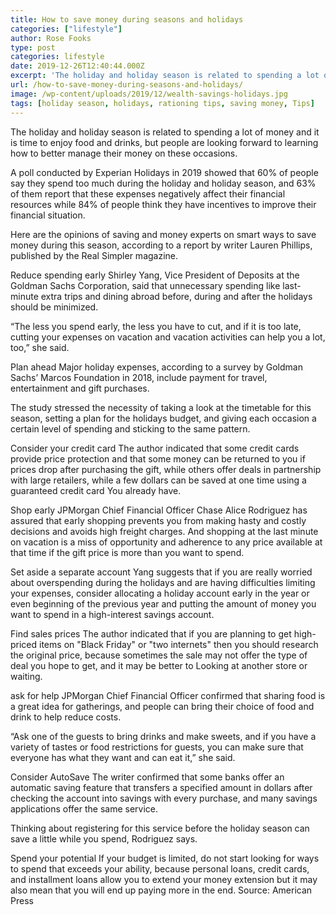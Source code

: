 ```yaml
---
title: How to save money during seasons and holidays
categories: ["lifestyle"]
author: Rose Fooks
type: post
categories: lifestyle
date: 2019-12-26T12:40:44.000Z
excerpt: 'The holiday and holiday season is related to spending a lot of money and it is time to enjoy food and drinks, but people are looking forward to learning how to better manage their money on these occasions.'
url: /how-to-save-money-during-seasons-and-holidays/
image: /wp-content/uploads/2019/12/wealth-savings-holidays.jpg
tags: [holiday season, holidays, rationing tips, saving money, Tips]
---
```


The holiday and holiday season is related to spending a lot of money and it is time to enjoy food and drinks, but people are looking forward to learning how to better manage their money on these occasions.

A poll conducted by Experian Holidays in 2019 showed that 60% of people say they spend too much during the holiday and holiday season, and 63% of them report that these expenses negatively affect their financial resources while 84% of people think they have incentives to improve their financial situation.

Here are the opinions of saving and money experts on smart ways to save money during this season, according to a report by writer Lauren Phillips, published by the Real Simpler magazine.

Reduce spending early
Shirley Yang, Vice President of Deposits at the Goldman Sachs Corporation, said that unnecessary spending like last-minute extra trips and dining abroad before, during and after the holidays should be minimized.

“The less you spend early, the less you have to cut, and if it is too late, cutting your expenses on vacation and vacation activities can help you a lot, too,” she said.

Plan ahead
Major holiday expenses, according to a survey by Goldman Sachs’ Marcos Foundation in 2018, include payment for travel, entertainment and gift purchases.

The study stressed the necessity of taking a look at the timetable for this season, setting a plan for the holidays budget, and giving each occasion a certain level of spending and sticking to the same pattern.

Consider your credit card
The author indicated that some credit cards provide price protection and that some money can be returned to you if prices drop after purchasing the gift, while others offer deals in partnership with large retailers, while a few dollars can be saved at one time using a guaranteed credit card You already have.

Shop early
JPMorgan Chief Financial Officer Chase Alice Rodriguez has assured that early shopping prevents you from making hasty and costly decisions and avoids high freight charges. And shopping at the last minute on vacation is a miss of opportunity and adherence to any price available at that time if the gift price is more than you want to spend.

Set aside a separate account
Yang suggests that if you are really worried about overspending during the holidays and are having difficulties limiting your expenses, consider allocating a holiday account early in the year or even beginning of the previous year and putting the amount of money you want to spend in a high-interest savings account.

Find sales prices
The author indicated that if you are planning to get high-priced items on "Black Friday" or "two internets" then you should research the original price, because sometimes the sale may not offer the type of deal you hope to get, and it may be better to Looking at another store or waiting.

ask for help
JPMorgan Chief Financial Officer confirmed that sharing food is a great idea for gatherings, and people can bring their choice of food and drink to help reduce costs.

“Ask one of the guests to bring drinks and make sweets, and if you have a variety of tastes or food restrictions for guests, you can make sure that everyone has what they want and can eat it,” she said.

Consider AutoSave
The writer confirmed that some banks offer an automatic saving feature that transfers a specified amount in dollars after checking the account into savings with every purchase, and many savings applications offer the same service.

Thinking about registering for this service before the holiday season can save a little while you spend, Rodriguez says.

Spend your potential
If your budget is limited, do not start looking for ways to spend that exceeds your ability, because personal loans, credit cards, and installment loans allow you to extend your money extension but it may also mean that you will end up paying more in the end.
Source: American Press
